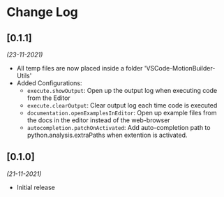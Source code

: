 # Change Log


## [0.1.1]
*(23-11-2021)*

- All temp files are now placed inside a folder 'VSCode-MotionBuilder-Utils'
- Added Configurations:
    - `execute.showOutput`: Open up the output log when executing code from the Editor
    - `execute.clearOutput`: Clear output log each time code is executed
    - `documentation.openExamplesInEditor`: Open up example files from the docs in the editor instead of the web-browser
    - `autocompletion.patchOnActivated`: Add auto-completion path to python.analysis.extraPaths when extention is activated.


## [0.1.0] 
*(21-11-2021)*

- Initial release
